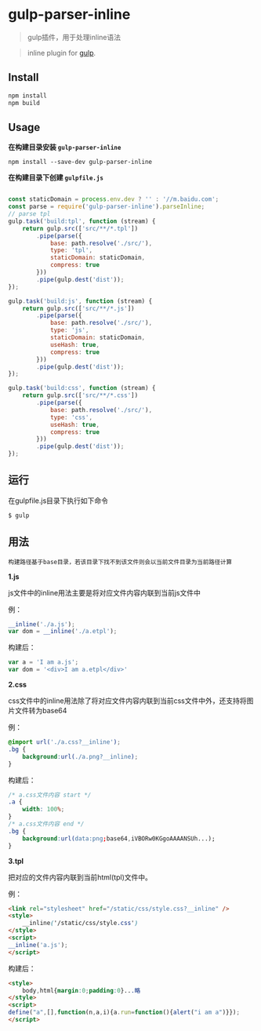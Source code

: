 # gulp-parser-inline

> gulp插件，用于处理inline语法

> inline plugin for [gulp](https://github.com/wearefractal/gulp).

## Install

```bash
npm install
npm build

```

## Usage

**在构建目录安装 `gulp-parser-inline`**

```shell
npm install --save-dev gulp-parser-inline
```
**在构建目录下创建 `gulpfile.js`**

```javascript

const staticDomain = process.env.dev ? '' : '//m.baidu.com';
const parse = require('gulp-parser-inline').parseInline;
// parse tpl
gulp.task('build:tpl', function (stream) {
    return gulp.src(['src/**/*.tpl'])
        .pipe(parse({
            base: path.resolve('./src/'),
            type: 'tpl',
            staticDomain: staticDomain,
            compress: true
        }))
        .pipe(gulp.dest('dist'));
});

gulp.task('build:js', function (stream) {
    return gulp.src(['src/**/*.js'])
        .pipe(parse({
            base: path.resolve('./src/'),
            type: 'js',
            staticDomain: staticDomain,
            useHash: true,
            compress: true
        }))
        .pipe(gulp.dest('dist'));
});

gulp.task('build:css', function (stream) {
    return gulp.src(['src/**/*.css'])
        .pipe(parse({
            base: path.resolve('./src/'),
            type: 'css',
            useHash: true,
            compress: true
        }))
        .pipe(gulp.dest('dist'));
});

```

## 运行

在gulpfile.js目录下执行如下命令

```js
$ gulp
```

## 用法
    构建路径基于base目录，若该目录下找不到该文件则会以当前文件目录为当前路径计算

**1.js**

js文件中的inline用法主要是将对应文件内容内联到当前js文件中

例：
```js
__inline('./a.js');
var dom = __inline('./a.etpl');
```
构建后：
```js
var a = 'I am a.js';
var dom = '<div>I am a.etpl</div>'
```

**2.css**

css文件中的inline用法除了将对应文件内容内联到当前css文件中外，还支持将图片文件转为base64

例：

```css
@import url('./a.css?__inline');
.bg {
    background:url(./a.png?__inline);
}
```
构建后：
```css
/* a.css文件内容 start */
.a {
    width: 100%;
}
/* a.css文件内容 end */
.bg {
    background:url(data:png;base64,iVBORw0KGgoAAAANSUh...);
}
```

**3.tpl**

把对应的文件内容内联到当前html(tpl)文件中。

例：
```html
<link rel="stylesheet" href="/static/css/style.css?__inline" /> 
<style>
	__inline('/static/css/style.css')
</style>
<script>
__inline('a.js');
</script>
```
构建后：
```html
<style>
	body,html{margin:0;padding:0}...略
</style>
<script>
define("a",[],function(n,a,i){a.run=function(){alert("i am a")}});
</script>
```
